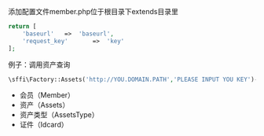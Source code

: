 
添加配置文件member.php位于根目录下extends目录里
```php
return [
    'baseurl'   =>  'baseurl',
    'request_key'       =>  'key'
];
```

例子：调用资产查询
```php
\sffi\Factory::Assets('http://YOU.DOMAIN.PATH','PLEASE INPUT YOU KEY')->query(1,'rmb');
```

- 会员（Member）
- 资产（Assets）
- 资产类型（AssetsType）
- 证件（Idcard）
